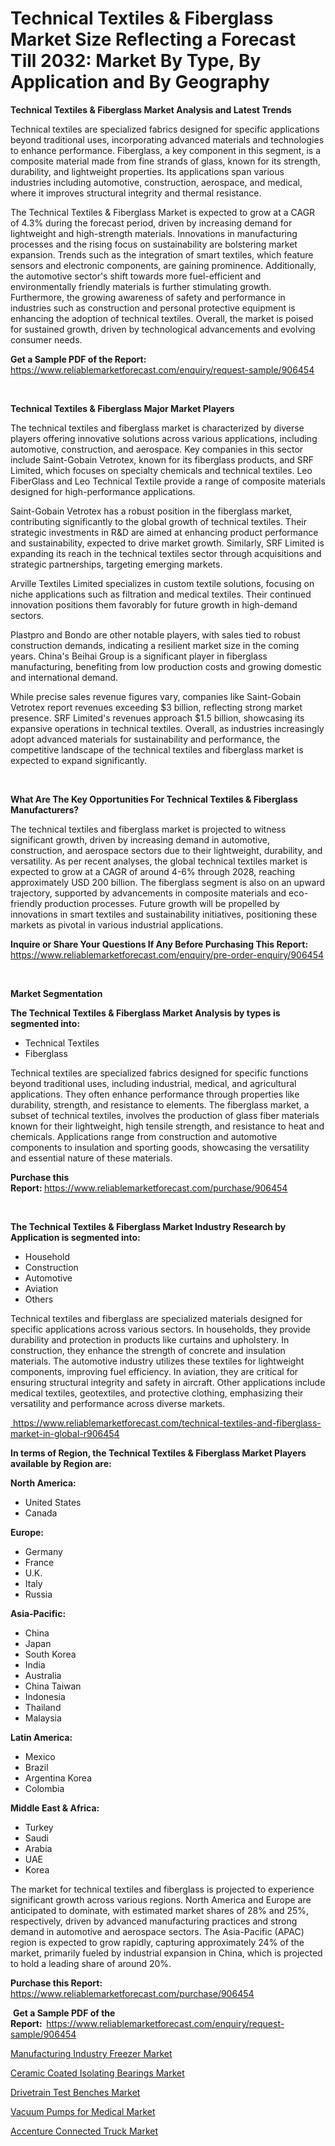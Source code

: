 <p><h1>Technical Textiles & Fiberglass Market Size Reflecting a Forecast Till 2032: Market By Type, By Application and By Geography</h1></p><p><strong>Technical Textiles & Fiberglass Market Analysis and Latest Trends</strong></p>
<p><p>Technical textiles are specialized fabrics designed for specific applications beyond traditional uses, incorporating advanced materials and technologies to enhance performance. Fiberglass, a key component in this segment, is a composite material made from fine strands of glass, known for its strength, durability, and lightweight properties. Its applications span various industries including automotive, construction, aerospace, and medical, where it improves structural integrity and thermal resistance.</p><p>The Technical Textiles & Fiberglass Market is expected to grow at a CAGR of 4.3% during the forecast period, driven by increasing demand for lightweight and high-strength materials. Innovations in manufacturing processes and the rising focus on sustainability are bolstering market expansion. Trends such as the integration of smart textiles, which feature sensors and electronic components, are gaining prominence. Additionally, the automotive sector's shift towards more fuel-efficient and environmentally friendly materials is further stimulating growth. Furthermore, the growing awareness of safety and performance in industries such as construction and personal protective equipment is enhancing the adoption of technical textiles. Overall, the market is poised for sustained growth, driven by technological advancements and evolving consumer needs.</p></p>
<p><strong>Get a Sample PDF of the Report:&nbsp;</strong> <a href="https://www.reliablemarketforecast.com/enquiry/request-sample/906454?utm_campaign=1890&utm_medium=2&utm_source=Github&utm_content=ia&utm_term=21032025&utm_id=technical-textiles-fiberglass">https://www.reliablemarketforecast.com/enquiry/request-sample/906454</a></p>
<p>&nbsp;</p>
<p><strong>Technical Textiles & Fiberglass Major Market Players</strong></p>
<p><p>The technical textiles and fiberglass market is characterized by diverse players offering innovative solutions across various applications, including automotive, construction, and aerospace. Key companies in this sector include Saint-Gobain Vetrotex, known for its fiberglass products, and SRF Limited, which focuses on specialty chemicals and technical textiles. Leo FiberGlass and Leo Technical Textile provide a range of composite materials designed for high-performance applications.</p><p>Saint-Gobain Vetrotex has a robust position in the fiberglass market, contributing significantly to the global growth of technical textiles. Their strategic investments in R&D are aimed at enhancing product performance and sustainability, expected to drive market growth. Similarly, SRF Limited is expanding its reach in the technical textiles sector through acquisitions and strategic partnerships, targeting emerging markets.</p><p>Arville Textiles Limited specializes in custom textile solutions, focusing on niche applications such as filtration and medical textiles. Their continued innovation positions them favorably for future growth in high-demand sectors.</p><p>Plastpro and Bondo are other notable players, with sales tied to robust construction demands, indicating a resilient market size in the coming years. China's Beihai Group is a significant player in fiberglass manufacturing, benefiting from low production costs and growing domestic and international demand.</p><p>While precise sales revenue figures vary, companies like Saint-Gobain Vetrotex report revenues exceeding $3 billion, reflecting strong market presence. SRF Limited's revenues approach $1.5 billion, showcasing its expansive operations in technical textiles. Overall, as industries increasingly adopt advanced materials for sustainability and performance, the competitive landscape of the technical textiles and fiberglass market is expected to expand significantly.</p></p>
<p>&nbsp;</p>
<p><strong>What Are The Key Opportunities For Technical Textiles & Fiberglass Manufacturers?</strong></p>
<p><p>The technical textiles and fiberglass market is projected to witness significant growth, driven by increasing demand in automotive, construction, and aerospace sectors due to their lightweight, durability, and versatility. As per recent analyses, the global technical textiles market is expected to grow at a CAGR of around 4-6% through 2028, reaching approximately USD 200 billion. The fiberglass segment is also on an upward trajectory, supported by advancements in composite materials and eco-friendly production processes. Future growth will be propelled by innovations in smart textiles and sustainability initiatives, positioning these markets as pivotal in various industrial applications.</p></p>
<p><strong>Inquire or Share Your Questions If Any Before Purchasing This Report:</strong> <a href="https://www.reliablemarketforecast.com/enquiry/pre-order-enquiry/906454?utm_campaign=1890&utm_medium=2&utm_source=Github&utm_content=ia&utm_term=21032025&utm_id=technical-textiles-fiberglass">https://www.reliablemarketforecast.com/enquiry/pre-order-enquiry/906454</a></p>
<p>&nbsp;</p>
<p><strong>Market Segmentation</strong></p>
<p><strong>The Technical Textiles & Fiberglass Market Analysis by types is segmented into:</strong></p>
<p><ul><li>Technical Textiles</li><li>Fiberglass</li></ul></p>
<p><p>Technical textiles are specialized fabrics designed for specific functions beyond traditional uses, including industrial, medical, and agricultural applications. They often enhance performance through properties like durability, strength, and resistance to elements. The fiberglass market, a subset of technical textiles, involves the production of glass fiber materials known for their lightweight, high tensile strength, and resistance to heat and chemicals. Applications range from construction and automotive components to insulation and sporting goods, showcasing the versatility and essential nature of these materials.</p></p>
<p><strong>Purchase this Report:&nbsp;</strong><a href="https://www.reliablemarketforecast.com/purchase/906454?utm_campaign=1890&utm_medium=2&utm_source=Github&utm_content=ia&utm_term=21032025&utm_id=technical-textiles-fiberglass">https://www.reliablemarketforecast.com/purchase/906454</a></p>
<p>&nbsp;</p>
<p><strong>The Technical Textiles & Fiberglass Market Industry Research by Application is segmented into:</strong></p>
<p><ul><li>Household</li><li>Construction</li><li>Automotive</li><li>Aviation</li><li>Others</li></ul></p>
<p><p>Technical textiles and fiberglass are specialized materials designed for specific applications across various sectors. In households, they provide durability and protection in products like curtains and upholstery. In construction, they enhance the strength of concrete and insulation materials. The automotive industry utilizes these textiles for lightweight components, improving fuel efficiency. In aviation, they are critical for ensuring structural integrity and safety in aircraft. Other applications include medical textiles, geotextiles, and protective clothing, emphasizing their versatility and performance across diverse markets.</p></p>
<p><a href="https://www.reliablemarketforecast.com/technical-textiles-and-fiberglass-market-in-global-r906454?utm_campaign=1890&utm_medium=2&utm_source=Github&utm_content=ia&utm_term=21032025&utm_id=technical-textiles-fiberglass">&nbsp;https://www.reliablemarketforecast.com/technical-textiles-and-fiberglass-market-in-global-r906454</a></p>
<p><strong>In terms of Region, the Technical Textiles & Fiberglass Market Players available by Region are:</strong></p>
<p>
    <p> <strong> North America: </strong>
        <ul>
            <li>United States</li>
            <li>Canada</li>
        </ul>
        </p> 
    <p> <strong> Europe: </strong>
        <ul>
            <li>Germany</li>
            <li>France</li>
            <li>U.K.</li>
            <li>Italy</li>
            <li>Russia</li>
        </ul>
        </p> 
    <p> <strong> Asia-Pacific: </strong>
        <ul>
            <li>China</li>
            <li>Japan</li>
            <li>South Korea</li>
            <li>India</li>
            <li>Australia</li>
            <li>China Taiwan</li>
            <li>Indonesia</li>
            <li>Thailand</li>
            <li>Malaysia</li>
        </ul>
        </p> 
    <p> <strong> Latin America: </strong>
        <ul>
            <li>Mexico</li>
            <li>Brazil</li>
            <li>Argentina Korea</li>
            <li>Colombia</li>
        </ul>
        </p> 
    <p> <strong> Middle East & Africa: </strong>
        <ul>
            <li>Turkey</li>
            <li>Saudi</li>
            <li>Arabia</li>
            <li>UAE</li>
            <li>Korea</li>
        </ul>
    </p>
    </p>
<p><p>The market for technical textiles and fiberglass is projected to experience significant growth across various regions. North America and Europe are anticipated to dominate, with estimated market shares of 28% and 25%, respectively, driven by advanced manufacturing practices and strong demand in automotive and aerospace sectors. The Asia-Pacific (APAC) region is expected to grow rapidly, capturing approximately 24% of the market, primarily fueled by industrial expansion in China, which is projected to hold a leading share of around 20%.</p></p>
<p><strong>Purchase this Report: </strong><a href="https://www.reliablemarketforecast.com/purchase/906454?utm_campaign=1890&utm_medium=2&utm_source=Github&utm_content=ia&utm_term=21032025&utm_id=technical-textiles-fiberglass">https://www.reliablemarketforecast.com/purchase/906454</a></p>
<p>&nbsp;<strong>Get a Sample PDF of the Report:&nbsp;&nbsp;</strong><a href="https://www.reliablemarketforecast.com/enquiry/request-sample/906454?utm_campaign=1890&utm_medium=2&utm_source=Github&utm_content=ia&utm_term=21032025&utm_id=technical-textiles-fiberglass">https://www.reliablemarketforecast.com/enquiry/request-sample/906454</a></p>
<p><strong></strong></p>
<p><p><a href="https://github.com/wantadhagino/Market-Research-Report-List-1/blob/main/manufacturing-industry-freezer-market.md?utm_campaign=1890&utm_medium=2&utm_source=Github&utm_content=ia&utm_term=21032025&utm_id=technical-textiles-fiberglass">Manufacturing Industry Freezer Market</a></p><p><a href="https://github.com/eskelimaksic/Market-Research-Report-List-1/blob/main/ceramic-coated-isolating-bearings-market.md?utm_campaign=1890&utm_medium=2&utm_source=Github&utm_content=ia&utm_term=21032025&utm_id=technical-textiles-fiberglass">Ceramic Coated Isolating Bearings Market</a></p><p><a href="https://github.com/vestadjogile/Market-Research-Report-List-1/blob/main/drivetrain-test-benches-market.md?utm_campaign=1890&utm_medium=2&utm_source=Github&utm_content=ia&utm_term=21032025&utm_id=technical-textiles-fiberglass">Drivetrain Test Benches Market</a></p><p><a href="https://github.com/gogashopkewy/Market-Research-Report-List-1/blob/main/vacuum-pumps-for-medical-market.md?utm_campaign=1890&utm_medium=2&utm_source=Github&utm_content=ia&utm_term=21032025&utm_id=technical-textiles-fiberglass">Vacuum Pumps for Medical Market</a></p><p><a href="https://github.com/lelahokendo/Market-Research-Report-List-1/blob/main/accenture-connected-truck-market.md?utm_campaign=1890&utm_medium=2&utm_source=Github&utm_content=ia&utm_term=21032025&utm_id=technical-textiles-fiberglass">Accenture Connected Truck Market</a></p></p>
